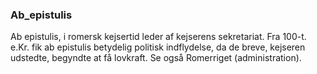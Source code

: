 ### Ab_epistulis


Ab epistulis, i romersk kejsertid leder af kejserens sekretariat. Fra 100-t. e.Kr. fik ab epistulis betydelig politisk indflydelse, da de breve, kejseren udstedte, begyndte at få lovkraft. Se også Romerriget (administration).